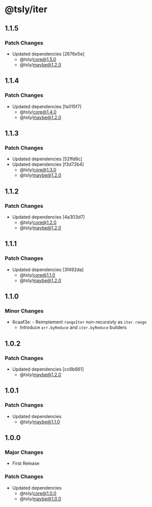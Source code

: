 # @tsly/iter

## 1.1.5

### Patch Changes

- Updated dependencies [2676e5e]
  - @tsly/core@1.5.0
  - @tsly/maybe@1.2.0

## 1.1.4

### Patch Changes

- Updated dependencies [fa015f7]
  - @tsly/core@1.4.0
  - @tsly/maybe@1.2.0

## 1.1.3

### Patch Changes

- Updated dependencies [52ffd6c]
- Updated dependencies [f3d72b4]
  - @tsly/core@1.3.0
  - @tsly/maybe@1.2.0

## 1.1.2

### Patch Changes

- Updated dependencies [4a303d7]
  - @tsly/core@1.2.0
  - @tsly/maybe@1.2.0

## 1.1.1

### Patch Changes

- Updated dependencies [3f492da]
  - @tsly/core@1.1.0
  - @tsly/maybe@1.2.0

## 1.1.0

### Minor Changes

- 6caaf3e: - Reimplement `rangeIter` non-recursivly as `iter.range`
  - Introduce `arr.byReduce` and `iter.byReduce` builders

## 1.0.2

### Patch Changes

- Updated dependencies [cc6b661]
  - @tsly/maybe@1.2.0

## 1.0.1

### Patch Changes

- Updated dependencies
  - @tsly/maybe@1.1.0

## 1.0.0

### Major Changes

- First Release

### Patch Changes

- Updated dependencies
  - @tsly/core@1.0.0
  - @tsly/maybe@1.0.0
